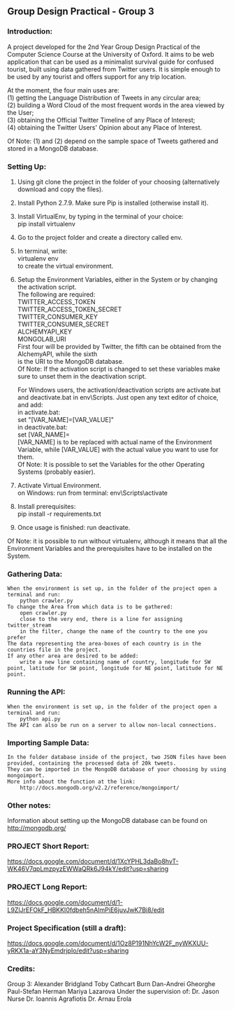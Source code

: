 ## Group Design Practical - Group 3

### Introduction:
A project developed for the 2nd Year Group Design Practical of the Computer Science Course 
at the University of Oxford. It aims to be web application that can be used as a minimalist 
survival guide for confused tourist, built using data gathered from Twitter users. It is simple 
enough to be used by any tourist and offers support for any trip location.  

At the moment, the four main uses are:  
(1) getting the Language Distribution of Tweets in any circular area;  
(2) building a Word Cloud of the most frequent words in the area viewed by the User;  
(3) obtaining the Official Twitter Timeline of any Place of Interest;  
(4) obtaining the Twitter Users' Opinion about any Place of Interest.  
  
Of Note: (1) and (2) depend on the sample space of Tweets gathered and stored in a MongoDB database.  

### Setting Up:  
1. Using git clone the project in the folder of your choosing (alternatively download and copy the files).  
2. Install Python 2.7.9. Make sure Pip is installed (otherwise install it).  
3. Install VirtualEnv, by typing in the terminal of your choice:  
    pip install virtualenv  
4. Go to the project folder and create a directory called env.  
5. In terminal, write:  
    virtualenv env      
   to create the virtual environment.  
6. Setup the Environment Variables, either in the System or by changing the activation script.  
   The following are required:  
        TWITTER_ACCESS_TOKEN  
        TWITTER_ACCESS_TOKEN_SECRET  
        TWITTER_CONSUMER_KEY  
        TWITTER_CONSUMER_SECRET  
        ALCHEMYAPI_KEY  
        MONGOLAB_URI  
   First four will be provided by Twitter, the fifth can be obtained from the AlchemyAPI, while the sixth  
   is the URI to the MongoDB database.  
   Of Note: If the activation script is changed to set these variables make sure to unset them in the deactivation script.  
   
   For Windows users, the activation/deactivation scripts are activate.bat and deactivate.bat in env\Scripts\.
   Just open any text editor of choice, and add:  
    in activate.bat:  
        set "[VAR_NAME]=[VAR_VALUE]"  
    in deactivate.bat:  
        set [VAR_NAME]=  
    [VAR_NAME] is to be replaced with actual name of the Environment Variable, while [VAR_VALUE] with the actual value you
    want to use for them.  
    Of Note: It is possible to set the Variables for the other Operating Systems (probably easier).  
7. Activate Virtual Environment.  
    on Windows: run from terminal: env\Scripts\activate  
8. Install prerequisites:  
    pip install -r requirements.txt  
9. Once usage is finished: run deactivate.  

Of Note: it is possible to run without virtualenv, although it means that all the Environment Variables and the prerequisites 
have to be installed on the System.  

### Gathering Data:
    When the environment is set up, in the folder of the project open a terminal and run:
        python crawler.py
    To change the Area from which data is to be gathered:
        open crawler.py
        close to the very end, there is a line for assigning twitter_stream
        in the filter, change the name of the country to the one you prefer
    The data representing the area-boxes of each country is in the countries file in the project. 
    If any other area are desired to be added:
        write a new line containing name of country, longitude for SW point, latitude for SW point, longitude for NE point, latitude for NE point.
    
### Running the API:
    When the environment is set up, in the folder of the project open a terminal and run:
        python api.py
    The API can also be run on a server to allow non-local connections.
    
### Importing Sample Data:
    In the folder database inside of the project, two JSON files have been provided, containing the processed data of 20k tweets.
    They can be imported in the MongoDB database of your choosing by using mongoimport.
    More info about the function at the link:
        http://docs.mongodb.org/v2.2/reference/mongoimport/
        
### Other notes:
Information about setting up the MongoDB database can be found on http://mongodb.org/

    
### PROJECT Short Report:
https://docs.google.com/document/d/1XcYPHL3daBo8hvT-WK46V7qpLmzpyzEWWaQRk6J94kY/edit?usp=sharing

### PROJECT Long Report:
https://docs.google.com/document/d/1-L9ZlJrEFOkF_HBKKI0fdbeh5nAImPiE6juvJwK7Bi8/edit

### Project Specification (still a draft):
https://docs.google.com/document/d/1Oz8P191NhYcW2F_nyWKXUU-yRKX1a-aY3NyEmdrjpIo/edit?usp=sharing

### Credits:
Group 3:
    Alexander Bridgland
    Toby Cathcart Burn
    Dan-Andrei Gheorghe
    Paul-Stefan Herman
    Mariya Lazarova
Under the supervision of:
    Dr. Jason Nurse
    Dr. Ioannis Agrafiotis
    Dr. Arnau Erola
    
